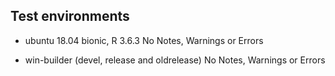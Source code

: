 ## Test environments

* ubuntu 18.04 bionic, R 3.6.3
  No Notes, Warnings or Errors
  
* win-builder (devel, release and oldrelease)
  No Notes, Warnings or Errors
